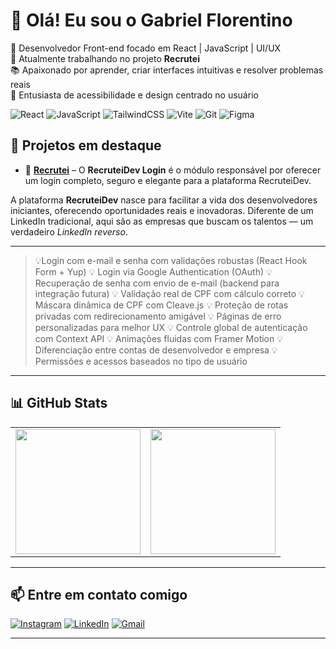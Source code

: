 # 👋 Olá! Eu sou o Gabriel Florentino

🎯 Desenvolvedor Front-end focado em React | JavaScript | UI/UX  
🚀 Atualmente trabalhando no projeto **Recrutei**  
📚 Apaixonado por aprender, criar interfaces intuitivas e resolver problemas reais  
🎨 Entusiasta de acessibilidade e design centrado no usuário  

![React](https://img.shields.io/badge/-React-000?style=flat&logo=react)
![JavaScript](https://img.shields.io/badge/-JavaScript-000?style=flat&logo=javascript)
![TailwindCSS](https://img.shields.io/badge/-Tailwind-000?style=flat&logo=tailwindcss)
![Vite](https://img.shields.io/badge/-Vite-000?style=flat&logo=vite)
![Git](https://img.shields.io/badge/-Git-000?style=flat&logo=git)
![Figma](https://img.shields.io/badge/-Figma-000?style=flat&logo=figma)

## 📂 Projetos em destaque

- 🔹 [**Recrutei**](https://github.com/gabriel-florentino/login-recruteidev) – O **RecruteiDev Login** é o módulo responsável por oferecer um login completo, seguro e elegante para a plataforma RecruteiDev.

A plataforma **RecruteiDev** nasce para facilitar a vida dos desenvolvedores iniciantes, oferecendo oportunidades reais e inovadoras. Diferente de um LinkedIn tradicional, aqui são as empresas que buscam os talentos — um verdadeiro *LinkedIn reverso*.

---
  > 💡Login com e-mail e senha com validações robustas (React Hook Form + Yup)
  > 💡 Login via Google Authentication (OAuth)
  > 💡 Recuperação de senha com envio de e-mail (backend para integração futura)
  > 💡 Validação real de CPF com cálculo correto
  > 💡 Máscara dinâmica de CPF com Cleave.js
  > 💡 Proteção de rotas privadas com redirecionamento amigável
  > 💡 Páginas de erro personalizadas para melhor UX
  > 💡 Controle global de autenticação com Context API
  > 💡 Animações fluidas com Framer Motion
  > 💡 Diferenciação entre contas de desenvolvedor e empresa
  > 💡 Permissões e acessos baseados no tipo de usuário

---

## 📊 GitHub Stats

<table>
  <tr>
    <td>
      <img height="200" src="https://github-readme-stats.vercel.app/api?username=gabriel-florentino&show_icons=true&theme=dark" />
    </td>
    <td>
      <img height="200" src="https://github-readme-stats.vercel.app/api/top-langs?username=gabriel-florentino&layout=compact&theme=dark" />
    </td>
  </tr>
</table>

---

## 📫 Entre em contato comigo

[![Instagram](https://img.shields.io/badge/-Instagram-%23E4405F?style=for-the-badge&logo=instagram&logoColor=white)](https://www.instagram.com/dev_gabrielflorentino/)
[![LinkedIn](https://img.shields.io/badge/-LinkedIn-%230077B5?style=for-the-badge&logo=linkedin&logoColor=white)](https://www.linkedin.com/in/gabriel-florentino/)
[![Gmail](https://img.shields.io/badge/-Email-D14836?style=for-the-badge&logo=gmail&logoColor=white)](https://mail.google.com/mail/?view=cm&fs=1&to=gabrielflorentino.contato@gmail.com)

---

